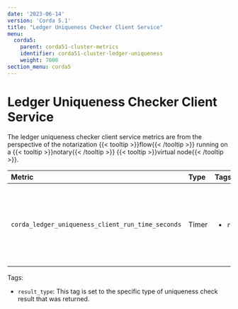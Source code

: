 ```yaml
---
date: '2023-06-14'
version: 'Corda 5.1'
title: "Ledger Uniqueness Checker Client Service"
menu:
  corda5:
    parent: corda51-cluster-metrics
    identifier: corda51-cluster-ledger-uniqueness
    weight: 7000
section_menu: corda5
---
```


# Ledger Uniqueness Checker Client Service

The ledger uniqueness checker client service metrics are from the perspective of the notarization {{< tooltip >}}flow{{< /tooltip >}} running on a {{< tooltip >}}notary{{< /tooltip >}} {{< tooltip >}}virtual node{{< /tooltip >}}.

<style>
table th:first-of-type {
    width: 25%;
}
table th:nth-of-type(2) {
    width: 10%;
}
table th:nth-of-type(3) {
    width: 20%;
}
table th:nth-of-type(4) {
    width: 45%;
}
</style>

| Metric | Type | Tags | Description |
| :----------- | :----------- | :----------- | :----------- |
| `corda_ledger_uniqueness_client_run_time_seconds` | Timer | <ul><li>`result_type`</li></ul> | The time taken from requesting a uniqueness check to a response being received. |

Tags:
* `result_type`: This tag is set to the specific type of uniqueness check result that was returned.
